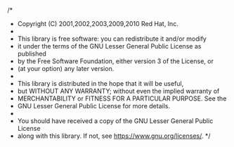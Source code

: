 /*
 * Copyright (C) 2001,2002,2003,2009,2010 Red Hat, Inc.
 *
 * This library is free software: you can redistribute it and/or modify
 * it under the terms of the GNU Lesser General Public License as published
 * by the Free Software Foundation, either version 3 of the License, or
 * (at your option) any later version.
 *
 * This library is distributed in the hope that it will be useful,
 * but WITHOUT ANY WARRANTY; without even the implied warranty of
 * MERCHANTABILITY or FITNESS FOR A PARTICULAR PURPOSE.  See the
 * GNU Lesser General Public License for more details.
 *
 * You should have received a copy of the GNU Lesser General Public License
 * along with this library.  If not, see <https://www.gnu.org/licenses/>.
 */
